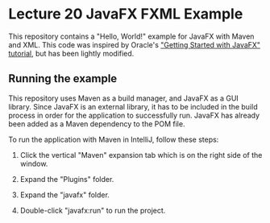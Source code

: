 # Lecture 20 JavaFX FXML Example

This repository contains a "Hello, World!" example for JavaFX with Maven and XML. This code was inspired by Oracle's ["Getting Started with JavaFX" tutorial](https://docs.oracle.com/javafx/2/get_started/fxml_tutorial.htm), but has been lightly modified.

## Running the example

This repository uses Maven as a build manager, and JavaFX as a GUI library. Since JavaFX is an external library, it has to be included in the build process in order for the application to successfully run. JavaFX has already been added as a Maven dependency to the POM file.

To run the application with Maven in IntelliJ, follow these steps:

1. Click the vertical "Maven" expansion tab which is on the right side of the window.

2. Expand the "Plugins" folder.

3. Expand the "javafx" folder.

4. Double-click "javafx:run" to run the project.